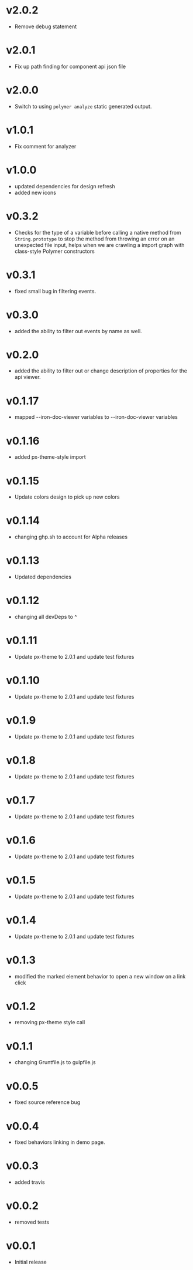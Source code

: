 v2.0.2
===================
* Remove debug statement

v2.0.1
===================
* Fix up path finding for component api json file

v2.0.0
===================
* Switch to using `polymer analyze` static generated output.

v1.0.1
===================
* Fix comment for analyzer

v1.0.0
==================
* updated dependencies for design refresh
* added new icons

v0.3.2
==================
* Checks for the type of a variable before calling a native method from `String.prototype` to stop the method from throwing an error on an unexpected file input, helps when we are crawling a import graph with class-style Polymer constructors

v0.3.1
==================
* fixed small bug in filtering events.

v0.3.0
==================
* added the ability to filter out events by name as well.

v0.2.0
==================
* added the ability to filter out or change description of properties for the api viewer.

v0.1.17
==================
* mapped --iron-doc-viewer variables to --iron-doc-viewer variables

v0.1.16
==================
* added px-theme-style import

v0.1.15
==================
* Update colors design to pick up new colors

v0.1.14
==================
* changing ghp.sh to account for Alpha releases

v0.1.13
==================
* Updated dependencies

v0.1.12
==================
* changing all devDeps to ^

v0.1.11
==================
* Update px-theme to 2.0.1 and update test fixtures

v0.1.10
==================
* Update px-theme to 2.0.1 and update test fixtures

v0.1.9
==================
* Update px-theme to 2.0.1 and update test fixtures

v0.1.8
==================
* Update px-theme to 2.0.1 and update test fixtures

v0.1.7
==================
* Update px-theme to 2.0.1 and update test fixtures

v0.1.6
==================
* Update px-theme to 2.0.1 and update test fixtures

v0.1.5
==================
* Update px-theme to 2.0.1 and update test fixtures

v0.1.4
==================
* Update px-theme to 2.0.1 and update test fixtures

v0.1.3
==================
* modified the marked element behavior to open a new window on a link click

v0.1.2
==================
* removing px-theme style call


v0.1.1
==================
* changing Gruntfile.js to gulpfile.js

v0.0.5
==================
* fixed source reference bug

v0.0.4
==================
* fixed behaviors linking in demo page.

v0.0.3
==================
* added travis

v0.0.2
==================
* removed tests

v0.0.1
==================
* Initial release
